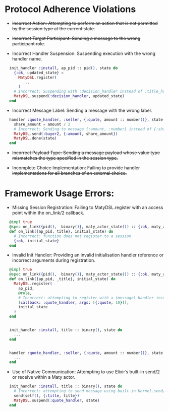 # Protocol Adherence Violations

- ~~Incorrect Action: Attempting to perform an action that is not permitted by the session type at the current state.~~

- ~~Incorrect Target Participant: Sending a message to the wrong participant role.~~


- Incorrect Handler Suspension: Suspending execution with the wrong handler name.
```elixir
  init_handler :install, ap_pid :: pid(), state do
    {:ok, updated_state} =
      MatyDSL.register(
        ...
      )
    # Incorrect: Suspending with :decision_handler instead of :title_handler
    MatyDSL.suspend(:decision_handler, updated_state)
  end
```

- Incorrect Message Label: Sending a message with the wrong label.
```elixir
  handler :quote_handler, :seller, {:quote, amount :: number()}, state do
    share_amount = amount / 2
    # Incorrect: Sending to message {:amount, :number} instead of {:share, :number}
    MatyDSL.send(:buyer2, {:amount, share_amount})
    MatyDSL.done(state)
  end
```
- ~~Incorrect Payload Type: Sending a message payload whose value type mismatches the type specified in the session type.~~

- ~~Incomplete Choice Implementation: Failing to provide handler implementations for all branches of an external choice.~~


# Framework Usage Errors:

- Missing Session Registration: Failing to MatyDSL.register with an access point within the on_link/2 callback.
```elixir
  @impl true
  @spec on_link({pid(),  binary()}, maty_actor_state()) :: {:ok, maty_actor_state()}
  def on_link({ap_pid, title}, initial_state) do
    # Incorrect: function does not register to a session
    {:ok, initial_state}
  end
```

- Invalid Init Handler: Providing an invalid initialisation handler reference or incorrect arguments during registration.
```elixir
  @impl true
  @spec on_link({pid(),  binary()}, maty_actor_state()) :: {:ok, maty_actor_state()}
  def on_link({ap_pid, _title}, initial_state) do
    MatyDSL.register(
      ap_pid,
      @role,
      # Incorrect: attempting to register with a (message) handler instead of an init_handler
      [callback: :quote_handler, args: [{:quote, 10}]],
      initial_state
    )
  end


  init_handler :install, title :: binary(), state do
    ...
  end


  handler :quote_handler, :seller, {:quote, amount :: number()}, state do
    ...
  end
```

- Use of Native Communication: Attempting to use Elixir’s built-in send/2 or receive within a Maty actor.
```elixir
  init_handler :install, title :: binary(), state do
    # Incorrect: attempting to send message using built-in Kernel.send/2
    send(self(), {:title, title})
    MatyDSL.suspend(:quote_handler, state)
  end
```